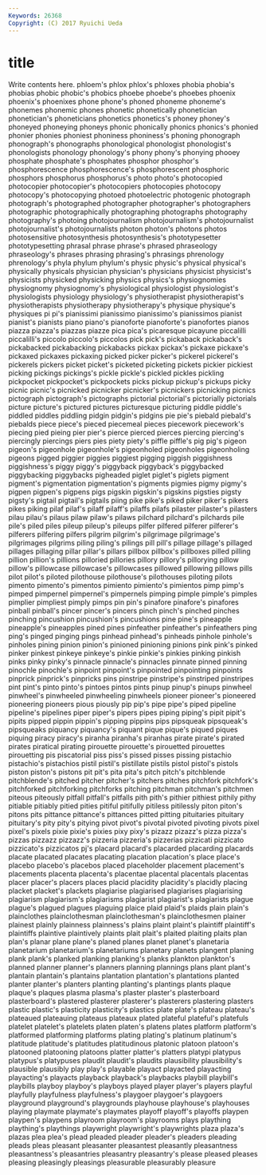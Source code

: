 ```yaml
---
Keywords: 26368 
Copyright: (C) 2017 Ryuichi Ueda
---
```


# title

Write contents here.
 phloem's phlox phlox's phloxes phobia phobia's phobias
phobic phobic's phobics phoebe phoebe's phoebes phoenix phoenix's phoenixes phone
phone's phoned phoneme phoneme's phonemes phonemic phones phonetic phonetically phonetician
phonetician's phoneticians phonetics phonetics's phoney phoney's phoneyed phoneying phoneys phonic
phonically phonics phonics's phonied phonier phonies phoniest phoniness phoniness's phoning
phonograph phonograph's phonographs phonological phonologist phonologist's phonologists phonology phonology's phony
phony's phonying phooey phosphate phosphate's phosphates phosphor phosphor's phosphorescence phosphorescence's
phosphorescent phosphoric phosphors phosphorus phosphorus's photo photo's photocopied photocopier photocopier's
photocopiers photocopies photocopy photocopy's photocopying photoed photoelectric photogenic photograph photograph's
photographed photographer photographer's photographers photographic photographically photographing photographs photography photography's
photoing photojournalism photojournalism's photojournalist photojournalist's photojournalists photon photon's photons photos
photosensitive photosynthesis photosynthesis's phototypesetter phototypesetting phrasal phrase phrase's phrased phraseology
phraseology's phrases phrasing phrasing's phrasings phrenology phrenology's phyla phylum phylum's
physic physic's physical physical's physically physicals physician physician's physicians physicist
physicist's physicists physicked physicking physics physics's physiognomies physiognomy physiognomy's physiological
physiologist physiologist's physiologists physiology physiology's physiotherapist physiotherapist's physiotherapists physiotherapy physiotherapy's
physique physique's physiques pi pi's pianissimi pianissimo pianissimo's pianissimos pianist
pianist's pianists piano piano's pianoforte pianoforte's pianofortes pianos piazza piazza's
piazzas piazze pica pica's picaresque picayune piccalilli piccalilli's piccolo piccolo's
piccolos pick pick's pickaback pickaback's pickabacked pickabacking pickabacks pickax pickax's
pickaxe pickaxe's pickaxed pickaxes pickaxing picked picker picker's pickerel pickerel's
pickerels pickers picket picket's picketed picketing pickets pickier pickiest picking
pickings pickings's pickle pickle's pickled pickles pickling pickpocket pickpocket's pickpockets
picks pickup pickup's pickups picky picnic picnic's picnicked picnicker picnicker's
picnickers picnicking picnics pictograph pictograph's pictographs pictorial pictorial's pictorially pictorials
picture picture's pictured pictures picturesque picturing piddle piddle's piddled piddles
piddling pidgin pidgin's pidgins pie pie's piebald piebald's piebalds piece
piece's pieced piecemeal pieces piecework piecework's piecing pied pieing pier
pier's pierce pierced pierces piercing piercing's piercingly piercings piers pies
piety piety's piffle piffle's pig pig's pigeon pigeon's pigeonhole pigeonhole's
pigeonholed pigeonholes pigeonholing pigeons pigged piggier piggies piggiest pigging piggish
piggishness piggishness's piggy piggy's piggyback piggyback's piggybacked piggybacking piggybacks pigheaded
piglet piglet's piglets pigment pigment's pigmentation pigmentation's pigments pigmies pigmy
pigmy's pigpen pigpen's pigpens pigs pigskin pigskin's pigskins pigsties pigsty
pigsty's pigtail pigtail's pigtails piing pike pike's piked piker piker's
pikers pikes piking pilaf pilaf's pilaff pilaff's pilaffs pilafs pilaster
pilaster's pilasters pilau pilau's pilaus pilaw pilaw's pilaws pilchard pilchard's
pilchards pile pile's piled piles pileup pileup's pileups pilfer pilfered
pilferer pilferer's pilferers pilfering pilfers pilgrim pilgrim's pilgrimage pilgrimage's pilgrimages
pilgrims piling piling's pilings pill pill's pillage pillage's pillaged pillages
pillaging pillar pillar's pillars pillbox pillbox's pillboxes pilled pilling pillion
pillion's pillions pilloried pillories pillory pillory's pillorying pillow pillow's pillowcase
pillowcase's pillowcases pillowed pillowing pillows pills pilot pilot's piloted pilothouse
pilothouse's pilothouses piloting pilots pimento pimento's pimentos pimiento pimiento's pimientos
pimp pimp's pimped pimpernel pimpernel's pimpernels pimping pimple pimple's pimples
pimplier pimpliest pimply pimps pin pin's pinafore pinafore's pinafores pinball
pinball's pincer pincer's pincers pinch pinch's pinched pinches pinching pincushion
pincushion's pincushions pine pine's pineapple pineapple's pineapples pined pines pinfeather
pinfeather's pinfeathers ping ping's pinged pinging pings pinhead pinhead's pinheads
pinhole pinhole's pinholes pining pinion pinion's pinioned pinioning pinions pink
pink's pinked pinker pinkest pinkeye pinkeye's pinkie pinkie's pinkies pinking
pinkish pinks pinky pinky's pinnacle pinnacle's pinnacles pinnate pinned pinning
pinochle pinochle's pinpoint pinpoint's pinpointed pinpointing pinpoints pinprick pinprick's pinpricks
pins pinstripe pinstripe's pinstriped pinstripes pint pint's pinto pinto's pintoes
pintos pints pinup pinup's pinups pinwheel pinwheel's pinwheeled pinwheeling pinwheels
pioneer pioneer's pioneered pioneering pioneers pious piously pip pip's pipe
pipe's piped pipeline pipeline's pipelines piper piper's pipers pipes piping
piping's pipit pipit's pipits pipped pippin pippin's pipping pippins pips
pipsqueak pipsqueak's pipsqueaks piquancy piquancy's piquant pique pique's piqued piques
piquing piracy piracy's piranha piranha's piranhas pirate pirate's pirated pirates
piratical pirating pirouette pirouette's pirouetted pirouettes pirouetting pis piscatorial piss
piss's pissed pisses pissing pistachio pistachio's pistachios pistil pistil's pistillate
pistils pistol pistol's pistols piston piston's pistons pit pit's pita
pita's pitch pitch's pitchblende pitchblende's pitched pitcher pitcher's pitchers pitches
pitchfork pitchfork's pitchforked pitchforking pitchforks pitching pitchman pitchman's pitchmen piteous
piteously pitfall pitfall's pitfalls pith pith's pithier pithiest pithily pithy
pitiable pitiably pitied pities pitiful pitifully pitiless pitilessly piton piton's
pitons pits pittance pittance's pittances pitted pitting pituitaries pituitary pituitary's
pity pity's pitying pivot pivot's pivotal pivoted pivoting pivots pixel
pixel's pixels pixie pixie's pixies pixy pixy's pizazz pizazz's pizza
pizza's pizzas pizzazz pizzazz's pizzeria pizzeria's pizzerias pizzicati pizzicato pizzicato's
pizzicatos pj's placard placard's placarded placarding placards placate placated placates
placating placation placation's place place's placebo placebo's placebos placed placeholder
placement placement's placements placenta placenta's placentae placental placentals placentas placer
placer's placers places placid placidity placidity's placidly placing placket placket's
plackets plagiarise plagiarised plagiarises plagiarising plagiarism plagiarism's plagiarisms plagiarist plagiarist's
plagiarists plague plague's plagued plagues plaguing plaice plaid plaid's plaids
plain plain's plainclothes plainclothesman plainclothesman's plainclothesmen plainer plainest plainly plainness
plainness's plains plaint plaint's plaintiff plaintiff's plaintiffs plaintive plaintively plaints
plait plait's plaited plaiting plaits plan plan's planar plane plane's
planed planes planet planet's planetaria planetarium planetarium's planetariums planetary planets
plangent planing plank plank's planked planking planking's planks plankton plankton's
planned planner planner's planners planning plannings plans plant plant's plantain
plantain's plantains plantation plantation's plantations planted planter planter's planters planting
planting's plantings plants plaque plaque's plaques plasma plasma's plaster plaster's
plasterboard plasterboard's plastered plasterer plasterer's plasterers plastering plasters plastic plastic's
plasticity plasticity's plastics plate plate's plateau plateau's plateaued plateauing plateaus
plateaux plated plateful plateful's platefuls platelet platelet's platelets platen platen's
platens plates platform platform's platformed platforming platforms plating plating's platinum
platinum's platitude platitude's platitudes platitudinous platonic platoon platoon's platooned platooning
platoons platter platter's platters platypi platypus platypus's platypuses plaudit plaudit's
plaudits plausibility plausibility's plausible plausibly play play's playable playact playacted
playacting playacting's playacts playback playback's playbacks playbill playbill's playbills playboy
playboy's playboys played player player's players playful playfully playfulness playfulness's
playgoer playgoer's playgoers playground playground's playgrounds playhouse playhouse's playhouses playing
playmate playmate's playmates playoff playoff's playoffs playpen playpen's playpens playroom
playroom's playrooms plays plaything plaything's playthings playwright playwright's playwrights plaza
plaza's plazas plea plea's plead pleaded pleader pleader's pleaders pleading
pleads pleas pleasant pleasanter pleasantest pleasantly pleasantness pleasantness's pleasantries pleasantry
pleasantry's please pleased pleases pleasing pleasingly pleasings pleasurable pleasurably pleasure
